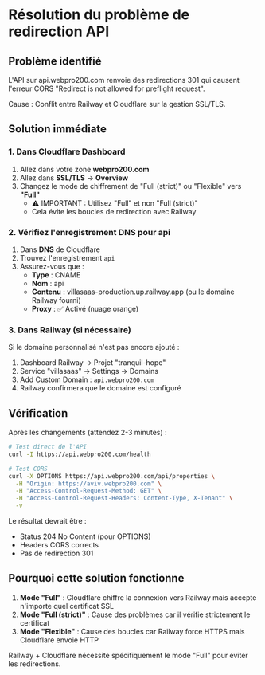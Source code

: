 # Résolution du problème de redirection API

## Problème identifié

L'API sur api.webpro200.com renvoie des redirections 301 qui causent l'erreur CORS "Redirect is not allowed for preflight request". 

Cause : Conflit entre Railway et Cloudflare sur la gestion SSL/TLS.

## Solution immédiate

### 1. Dans Cloudflare Dashboard

1. Allez dans votre zone **webpro200.com**
2. Allez dans **SSL/TLS** → **Overview**
3. Changez le mode de chiffrement de "Full (strict)" ou "Flexible" vers **"Full"**
   - ⚠️ IMPORTANT : Utilisez "Full" et non "Full (strict)"
   - Cela évite les boucles de redirection avec Railway

### 2. Vérifiez l'enregistrement DNS pour api

1. Dans **DNS** de Cloudflare
2. Trouvez l'enregistrement `api`
3. Assurez-vous que :
   - **Type** : CNAME
   - **Nom** : api
   - **Contenu** : villasaas-production.up.railway.app (ou le domaine Railway fourni)
   - **Proxy** : ✅ Activé (nuage orange)

### 3. Dans Railway (si nécessaire)

Si le domaine personnalisé n'est pas encore ajouté :

1. Dashboard Railway → Projet "tranquil-hope"
2. Service "villasaas" → Settings → Domains
3. Add Custom Domain : `api.webpro200.com`
4. Railway confirmera que le domaine est configuré

## Vérification

Après les changements (attendez 2-3 minutes) :

```bash
# Test direct de l'API
curl -I https://api.webpro200.com/health

# Test CORS
curl -X OPTIONS https://api.webpro200.com/api/properties \
  -H "Origin: https://aviv.webpro200.com" \
  -H "Access-Control-Request-Method: GET" \
  -H "Access-Control-Request-Headers: Content-Type, X-Tenant" \
  -v
```

Le résultat devrait être :
- Status 204 No Content (pour OPTIONS)
- Headers CORS corrects
- Pas de redirection 301

## Pourquoi cette solution fonctionne

1. **Mode "Full"** : Cloudflare chiffre la connexion vers Railway mais accepte n'importe quel certificat SSL
2. **Mode "Full (strict)"** : Cause des problèmes car il vérifie strictement le certificat
3. **Mode "Flexible"** : Cause des boucles car Railway force HTTPS mais Cloudflare envoie HTTP

Railway + Cloudflare nécessite spécifiquement le mode "Full" pour éviter les redirections.